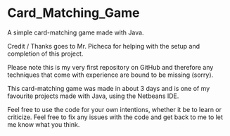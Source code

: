 Card_Matching_Game
==================

A simple card-matching game made with Java. 

Credit / Thanks goes to Mr. Picheca for helping with the setup and completion of this project. 

Please note this is my very first repository on GitHub and therefore any techniques that come with experience are 
bound to be missing (sorry).

This card-matching game was made in about 3 days and is one of my favourite projects made with Java, using the Netbeans
IDE. 

Feel free to use the code for your own intentions, whether it be to learn or criticize. Feel free to fix any issues with
the code and get back to me to let me know what you think. 

